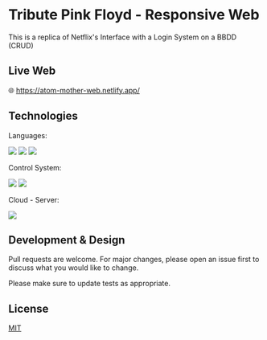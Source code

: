 # Tribute Pink Floyd - Responsive Web

This is a replica of Netflix's Interface with a Login System on a BBDD (CRUD)

## Live Web

🌐 <a target="_blank" href="https://atom-mother-web.netlify.app/" > https://atom-mother-web.netlify.app/ </a>


## Technologies
Languages:

<img src="https://img.shields.io/badge/CSS3-1572B6?style=for-the-badge&logo=css3&logoColor=white" /> <img src="https://img.shields.io/badge/HTML5-E34F26?style=for-the-badge&logo=html5&logoColor=white" />  <img src="https://img.shields.io/badge/JavaScript-323330?style=for-the-badge&logo=javascript&logoColor=F7DF1E" />
	
Control System:

<img src="https://img.shields.io/badge/GitHub-100000?style=for-the-badge&logo=github&logoColor=white" /> <img src="https://img.shields.io/badge/GIT-E44C30?style=for-the-badge&logo=git&logoColor=white" />

Cloud - Server:

<img src="https://img.shields.io/badge/Netlify-00C7B7?style=for-the-badge&logo=netlify&logoColor=white" />


## Development & Design

Pull requests are welcome. For major changes, please open an issue first
to discuss what you would like to change.

Please make sure to update tests as appropriate.

## License

[MIT](https://choosealicense.com/licenses/mit/)
